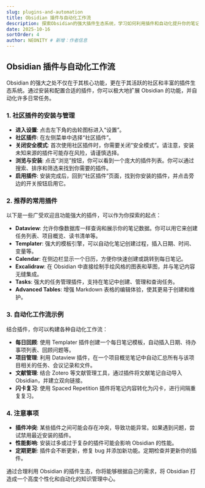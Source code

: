 ```yaml
---
slug: plugins-and-automation
title: Obsidian 插件与自动化工作流
description: 探索Obsidian的强大插件生态系统，学习如何利用插件和自动化提升你的笔记效率。
date: 2025-10-16
sortOrder: 4
author: NEONITY # 新增：作者信息
---
```

## Obsidian 插件与自动化工作流

Obsidian 的强大之处不仅在于其核心功能，更在于其活跃的社区和丰富的插件生态系统。通过安装和配置合适的插件，你可以极大地扩展 Obsidian 的功能，并自动化许多日常任务。

### 1. 社区插件的安装与管理
- **进入设置**: 点击左下角的齿轮图标进入“设置”。
- **社区插件**: 在左侧菜单中选择“社区插件”。
- **关闭安全模式**: 首次使用社区插件时，你需要关闭“安全模式”。请注意，安装未知来源的插件可能存在风险，请谨慎选择。
- **浏览与安装**: 点击“浏览”按钮，你可以看到一个庞大的插件列表。你可以通过搜索、排序和筛选来找到你需要的插件。
- **启用插件**: 安装完成后，回到“社区插件”页面，找到你安装的插件，并点击旁边的开关按钮启用它。

### 2. 推荐的常用插件
以下是一些广受欢迎且功能强大的插件，可以作为你探索的起点：

- **Dataview**: 允许你像数据库一样查询和展示你的笔记数据。你可以用它来创建任务列表、项目概览、读书清单等。
- **Templater**: 强大的模板引擎，可以自动化笔记创建过程，插入日期、时间、变量等。
- **Calendar**: 在侧边栏显示一个日历，方便你快速创建或跳转到每日笔记。
- **Excalidraw**: 在 Obsidian 中直接绘制手绘风格的图表和草图，并与笔记内容无缝集成。
- **Tasks**: 强大的任务管理插件，支持在笔记中创建、管理和查询任务。
- **Advanced Tables**: 增强 Markdown 表格的编辑体验，使其更易于创建和维护。

### 3. 自动化工作流示例
结合插件，你可以构建各种自动化工作流：

- **每日回顾**: 使用 Templater 插件创建一个每日笔记模板，自动插入日期、待办事项列表、回顾问题等。
- **项目管理**: 利用 Dataview 插件，在一个项目概览笔记中自动汇总所有与该项目相关的任务、会议记录和文件。
- **文献管理**: 结合 Zotero 等文献管理工具，通过插件将文献笔记自动导入 Obsidian，并建立双向链接。
- **闪卡复习**: 使用 Spaced Repetition 插件将笔记内容转化为闪卡，进行间隔重复复习。

### 4. 注意事项
- **插件冲突**: 某些插件之间可能会存在冲突，导致功能异常。如果遇到问题，尝试禁用最近安装的插件。
- **性能影响**: 安装过多或过于复杂的插件可能会影响 Obsidian 的性能。
- **定期更新**: 插件会不断更新，修复 bug 并添加新功能。定期检查并更新你的插件。

通过合理利用 Obsidian 的插件生态，你将能够根据自己的需求，将 Obsidian 打造成一个高度个性化和自动化的知识管理中心。